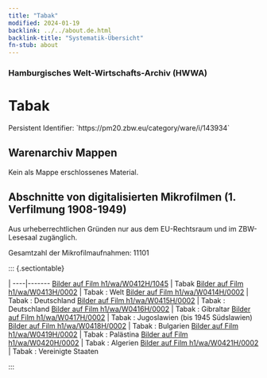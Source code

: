 ```yaml
---
title: "Tabak"
modified: 2024-01-19
backlink: ../../about.de.html
backlink-title: "Systematik-Übersicht"
fn-stub: about
---
```


### Hamburgisches Welt-Wirtschafts-Archiv (HWWA)

# Tabak

<div class="hint">Persistent Identifier: `https://pm20.zbw.eu/category/ware/i/143934`</div>







## Warenarchiv Mappen





Kein als Mappe erschlossenes Material.



<a id="filmsections" />

## Abschnitte von digitalisierten Mikrofilmen (1. Verfilmung 1908-1949)

<p>Aus urheberrechtlichen Gründen nur aus dem EU-Rechtsraum und im ZBW-Lesesaal zugänglich.</p>


<p>Gesamtzahl der Mikrofilmaufnahmen: 11101</p>





::: {.sectiontable}

 | 
----|-------
<a class="btn" href="https://pm20.zbw.eu/film/h1/wa/W0412H/1045" rel="nofollow">Bilder auf Film h1/wa/W0412H/1045</a> | Tabak
<a class="btn" href="https://pm20.zbw.eu/film/h1/wa/W0413H/0002" rel="nofollow">Bilder auf Film h1/wa/W0413H/0002</a> | Tabak : Welt
<a class="btn" href="https://pm20.zbw.eu/film/h1/wa/W0414H/0002" rel="nofollow">Bilder auf Film h1/wa/W0414H/0002</a> | Tabak : Deutschland
<a class="btn" href="https://pm20.zbw.eu/film/h1/wa/W0415H/0002" rel="nofollow">Bilder auf Film h1/wa/W0415H/0002</a> | Tabak : Deutschland
<a class="btn" href="https://pm20.zbw.eu/film/h1/wa/W0416H/0002" rel="nofollow">Bilder auf Film h1/wa/W0416H/0002</a> | Tabak : Gibraltar
<a class="btn" href="https://pm20.zbw.eu/film/h1/wa/W0417H/0002" rel="nofollow">Bilder auf Film h1/wa/W0417H/0002</a> | Tabak : Jugoslawien (bis 1945 Südslawien)
<a class="btn" href="https://pm20.zbw.eu/film/h1/wa/W0418H/0002" rel="nofollow">Bilder auf Film h1/wa/W0418H/0002</a> | Tabak : Bulgarien
<a class="btn" href="https://pm20.zbw.eu/film/h1/wa/W0419H/0002" rel="nofollow">Bilder auf Film h1/wa/W0419H/0002</a> | Tabak : Palästina
<a class="btn" href="https://pm20.zbw.eu/film/h1/wa/W0420H/0002" rel="nofollow">Bilder auf Film h1/wa/W0420H/0002</a> | Tabak : Algerien
<a class="btn" href="https://pm20.zbw.eu/film/h1/wa/W0421H/0002" rel="nofollow">Bilder auf Film h1/wa/W0421H/0002</a> | Tabak : Vereinigte Staaten


:::
















